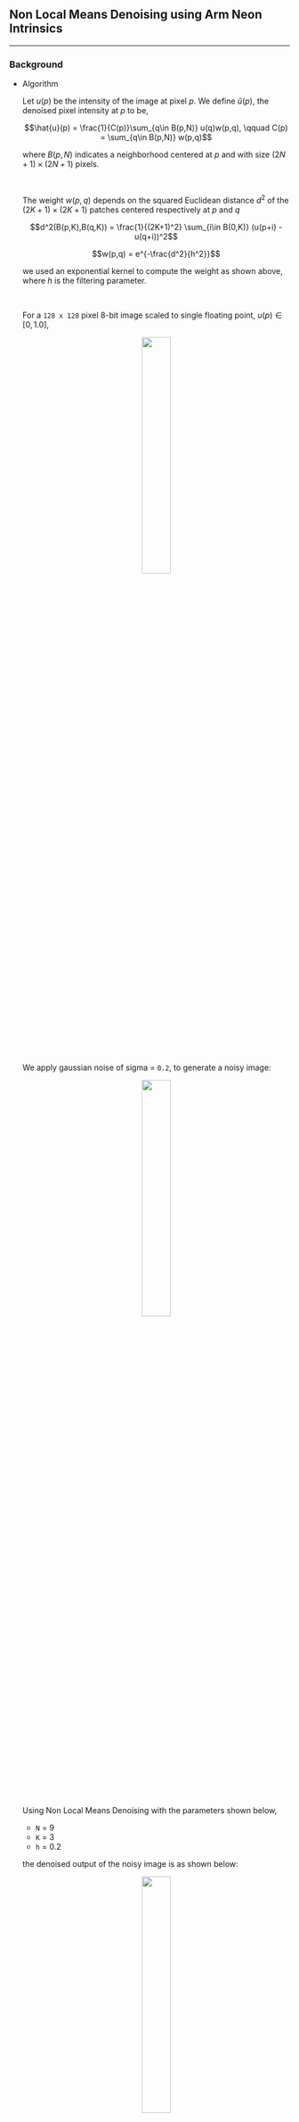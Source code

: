 ## Non Local Means Denoising using Arm Neon Intrinsics
---

### Background

- Algorithm

    Let $u(p)$ be the intensity of the image at pixel $p$. We define $\hat{u}(p)$, the denoised pixel intensity at $p$ to be,

    $$\hat{u}(p) = \frac{1}{C(p)}\sum_{q\in B(p,N)} u(q)w(p,q), \qquad C(p) = \sum_{q\in B(p,N)} w(p,q)$$

    where $B(p,N)$ indicates a neighborhood centered at $p$ and with size $(2N+1)\times(2N+1)$ pixels.

    <br>

    The weight $w(p,q)$ depends on the squared Euclidean distance $d^2$ of the $(2K+1)\times(2K+1)$ patches centered respectively at $p$ and $q$

    $$d^2(B(p,K),B(q,K)) = \frac{1}{(2K+1)^2} \sum_{i\in B(0,K)} (u(p+i) - u(q+i))^2$$

    $$w(p,q) = e^{-\frac{d^2}{h^2}}$$

    we used an exponential kernel to compute the weight as shown above, where $h$ is the filtering parameter.

    <br>

    For a `128 x 128` pixel 8-bit image scaled to single floating point, $u(p) \in [0,1.0]$, 

    <div style='text-align:center'><img width=33% src='img/lena_128x128.png'></div>

    We apply gaussian noise of sigma = `0.2`, to generate a noisy image:

    <div style='text-align:center'><img width=33% src='img/lena_128x128_sigma_0.2.png'></div>

    Using Non Local Means Denoising with the parameters shown below,

    - `N` = 9
    - `K` = 3
    - `h` = 0.2

    the denoised output of the noisy image is as shown below:

    <div style='text-align:center'><img width=33% src='img/denoised.png'></div>

---

### Dependencies

- CMake $\geq$ 3.22
- clang++ $\geq$ 14.0.6
- OpenMP $\geq$ 5.0
- ANDROID_VERSION $\geq$ 19.0
- ANDROID_ARCH_ABI == arm64-v8a

---

### How to build

Replace the `<android-ndk-clang++>` placeholder below with the path to your Android NDK `clang++` executable.

```shell
$ git clone https://github.com/raymondngiam/non-local-means-denoising-neon.git
$ cd non-local-means-denoising-neon
$ mkdir build && cd build
$ cmake .. -DCMAKE_CXX_COMPILER=<android-ndk-clang++> -DCMAKE_BUILD_TYPE=Debug
$ make
```

---

### How to run


- SIMD vectorization

    - To run the baseline implementation **without SIMD intrinsic optimization, with a single thread**, run the executable `nlm_denoise` with a single argument, `0` or any integer $\notin$ {`1`,`2`}.

        ```shell
        $ ./nlm_denoise 0                                        
        Unoptimized version
        Loading image of shape 128[Height] x 128[Width]
        Data loaded [16384 bytes]
        Image loaded
        Running nlm_unoptimized:
        Thread count [1]
        Execution time =6009.92 milliseconds
        ```

    - To run the implementation **with Neon intrinsic optimization v1, with a single thread**, run the executable `nlm_denoise` with a single argument, `1`.

        ```shell
        $ ./nlm_denoise 1                                        
        Neon optimized v1
        Loading image of shape 128[Height] x 128[Width]
        Data loaded [16384 bytes]
        Image loaded
        Running nlm_neon:
        Thread count [1]
        Execution time =8919.9 milliseconds
        ```

    - To run the implementation **with Neon intrinsic optimization v2, with a single thread**, run the executable `nlm_denoise` with a single argument, `2`.

        ```shell
        $ ./nlm_denoise 2                                        
        Neon optimized v2 - Fixed K
        Loading image of shape 128[Height] x 128[Width]
        Data loaded [16384 bytes]
        Image loaded
        Running nlm_neon_fixed_k:
        Thread count [1]
        Execution time =4743.76 milliseconds
        ```

- OpenMP parallel for loop

    - To run the baseline implementation **without SIMD intrinsic optimization, with OpenMP parallel for loop**, run the executable `nlm_denoise` with first argument = `0`, plus an arbitrary second argument.

        ```shell
        $ ./nlm_denoise 0 1                                      
        Unoptimized version
        Loading image of shape 128[Height] x 128[Width]
        Data loaded [16384 bytes]
        Image loaded
        Running nlm_unoptimized:
        Thread count [8]
        Execution time =2539.15 milliseconds
        ```

    - To run the implementation **with Neon intrinsic optimization v1, with OpenMP parallel for loop**, run the executable `nlm_denoise` with first argument = `1`, plus an arbitrary second argument.

        ```shell
        $ ./nlm_denoise 1 1                                      
        Neon optimized v1
        Loading image of shape 128[Height] x 128[Width]
        Data loaded [16384 bytes]
        Image loaded
        Running nlm_neon:
        Thread count [8]
        Execution time =1663.07 milliseconds
        ```

    - To run the implementation **with Neon intrinsic optimization v2, with OpenMP parallel for loop**, run the executable `nlm_denoise` with first argument = `2`, plus an arbitrary second argument.

        ```shell
        $ ./nlm_denoise 2 1                                      
        Neon optimized v2 - Fixed K
        Loading image of shape 128[Height] x 128[Width]
        Data loaded [16384 bytes]
        Image loaded
        Running nlm_neon_fixed_k:
        Thread count [8]
        Execution time =1177.97 milliseconds
        ```

---

### Result

<b>Single threaded:</b>

|Configuration|Time (milliseconds)|
|:-:|:-:|
|Baseline|6009.92|
|Neon intrinsic optimization v1|8919.90|
|Neon intrinsic optimization v2|4743.76|

<b>Multithreaded threaded (OpenMP parallel for):</b>

|Configuration|Time (milliseconds)|
|:-:|:-:|
|Baseline|2539.15|
|Neon intrinsic optimization v1|1663.07|
|Neon intrinsic optimization v2|1177.97|

<img src='img/runtime-profile.png'>

---

### Implementation details

- Inner block implementation

    - Baseline

        <br>

        Line 198-231 in <a href=./main.cpp>main.cpp</a>:
        
        ```c++
        void nlm_unoptimized(int N,
                            int K,
                            float h,
                            int padLen,
                            int threadCount,
                            const Image<float> &padded,
                            Image<float> &output,
                            Image<float> &C) {
            int kernelArea = (2*K+1)*(2*K+1);
            float hSquared = h*h;
            std::cout<<"Thread count ["<<threadCount<<"]\n";
        #pragma omp parallel for num_threads(threadCount)
            for (int y = 0; y < output.height; y++) {
                for (int x = 0; x < output.width; x++) {
                    for (int ny = -N; ny < N+1; ny++) {
                        for (int nx = -N; nx < N+1; nx++) {
                            float ssd = 0.f;
                            for (int ky = -K; ky < K + 1; ky++) {
                                for (int kx = -K; kx < K + 1; kx++) {
                                    float diff;
                                    diff = padded.data[(padLen + y + ny + ky) + (padLen + x + nx + kx) * padded.height] -
                                            padded.data[(padLen + y + ky) + (padLen + x + kx) * padded.height];
                                    ssd += (diff * diff);
                                }
                            }
                            float dSquared = ssd/kernelArea;
                            float ex = std::exp(-dSquared/hSquared);
                            C.data[y + x*C.height] += ex;
                            output.data[y + x*output.height] += ex*padded.data[(padLen+y+ny) + (padLen+x+nx)*padded.height];
                        }
                    }
                }
            }
        }
        ```

    <br>

    - Neon intrinsic optimized version

        Based on the baseline implementation, we vectorize the innermost loops corresponding to the kernel convolution operations on a specific neighborhood pixel `(y+ny,x+nx)`, to compute the sum squared distance, `ssd`.

        $$ssd = \sum_{i\in B(0,K)} (u(p+i) - u(q+i))^2$$ 

        Here we iterate only along the x-axis of the kernel. At each iteration, processing `(2*K)+1` contiguous elements along the y-axis (since our image data structure is in `row-major order`).

        <br>
        
        Line 233-285 in <a href=./main.cpp>main.cpp</a>:

        ```c++
        template <bool fixedK>
        void nlm_neon(int N,
                    int K,
                    float h,
                    int padLen,
                    int threadCount,
                    const Image<float> &padded,
                    Image<float> &output,
                    Image<float> &C){
            int kernelWidth = 2*K+1;
            int kernelArea = kernelWidth*kernelWidth;
            float hSquared = h*h;
            std::cout<<"Thread count ["<<threadCount<<"]\n";
        #pragma omp parallel for num_threads(threadCount)
            for (int y = 0; y < output.height; y++) {
                for (int x = 0; x < output.width; x++) {
                    for (int ny = -N; ny < N+1; ny++) {
                        for (int nx = -N; nx < N+1; nx++) {
                            float ssd = 0.f;
                            float32x4_t vec128 = vdupq_n_f32(0.0); // clear accumulators
                            // for kernel convolution, we iterate along the x-axis only,
                            // at each iteration, process (2*K)+1 contiguous elements along y-axis
                            for (int kx = -K; kx < K + 1; kx++) {
                                int refIndex = (padLen + y + ny) + (padLen + x + nx + kx) * padded.height;
                                int kernelIndex = (padLen + y) + (padLen + x + kx) * padded.height;
                                if (fixedK){
                                    ssd_reduce_K3(vec128, padded.data.data()+kernelIndex, padded.data.data()+refIndex);
                                }
                                else{
                                    ssd += ssd_reduce(padded.data.data()+kernelIndex, padded.data.data()+refIndex, kernelWidth);
                                }

                            }
                            // perform the summation of the accumulator only once
                            if (fixedK){
                                float32x2_t vec64a, vec64b;
                                vec64a = vget_low_f32(vec128); // split 128-bit vector

                                vec64b = vget_high_f32(vec128); // into two 64-bit vectors

                                vec64a = vadd_f32 (vec64a, vec64b); // add 64-bit vectors together

                                ssd = vget_lane_f32(vec64a, 0) + vget_lane_f32(vec64a, 1);
                            }
                            float dSquared = ssd/kernelArea;
                            float ex = std::exp(-dSquared/hSquared);
                            C.data[y + x*C.height] += ex;
                            output.data[y + x*output.height] += ex*padded.data[(padLen+y+ny) + (padLen+x+nx)*padded.height];
                        }
                    }
                }
            }
        }
        ```

        When `fixedK` = `false`, `Neon intrinsic optimization v1` will be executed.
        
        When `fixedK` = `true`, `Neon intrinsic optimization v2` will be executed.

        <br>

- The different variations of the inner block implementation shown above, produce arrays `output` and `C`.

    Given the denoise image is expressed as:

    $$\hat{u}(p) = \frac{1}{C(p)}\sum_{q\in B(p,N)} u(q)w(p,q)$$

    Here, the `output` array corresponds to the weighted sum term:

    $$\sum_{q\in B(p,N)} u(q)w(p,q)$$

    Thus in order the generate the final denoised image, `result`, we execute the following transformation:

    <br>
        
    Line 178-186 in <a href=./main.cpp>main.cpp</a>:

    ```c++
    Image<uint8_t> result(im.height,im.width);
    std::transform (
            output.data.begin(),
            output.data.end(),
            B.data.begin(),
            result.data.begin(),
            [](auto i, auto j){
                return std::floor(i/j*255.0);
            });

    ```

- Details on Neon intrinsics optimization

    - `Neon intrinsic optimization v1`

        Using the Neon intrinsics, we can perform arithmetic operations with four `float` (32-bit) elements in a single instruction.

        In essence, the utility function `ssd_reduce` shown below, performs the `ssd` reduction along a single dimension, with contiguous memory allocation (i.e. in this particular use case: along the y-axis of the convolution kernel). 
        
        <br>
            
        Line 287-344 in <a href=./main.cpp>main.cpp</a>:
        
        ```cpp
        const int SIMD_MULTPLE = 4;

        // neon simd utility function
        float ssd_reduce(const float* ptrA, const float* ptrB, uint32_t count) {
            int remainder = count % SIMD_MULTPLE;
            int fullLoopCount = count/SIMD_MULTPLE; //floor
            int fullLoopEnd = (fullLoopCount-1)*SIMD_MULTPLE ;

            float32x2_t vec64a, vec64b;
            float32x4_t vec128 = vdupq_n_f32(0.0); // clear accumulators
            float32x4_t vecA, vecB;

            // full stride, contiguous memory access loop
            for (int i = 0; i <= fullLoopEnd; i+=SIMD_MULTPLE) {
                vecA = vld1q_f32(ptrA+i); // load four 32-bit values
                vecB = vld1q_f32(ptrB+i); // load four 32-bit values
                float32x4_t diff = vsubq_f32(vecA,vecB);
                float32x4_t squared = vmulq_f32(diff,diff);
                vec128=vaddq_f32(vec128, squared); // accumulate the squared_diff
            }
            // remainder loop
            if(remainder != 0){
                int remainderFirstElement = (fullLoopCount)*SIMD_MULTPLE;
                vecA = vld1q_f32(ptrA+remainderFirstElement); // load four 32-bit values
                vecB = vld1q_f32(ptrB+remainderFirstElement); // load four 32-bit values

                // set remainder to 0
                switch (SIMD_MULTPLE - remainder) {
                    case 3:
                        vsetq_lane_f32(0,vecA,1);
                        vsetq_lane_f32(0,vecB,1);
                    case 2:
                        vsetq_lane_f32(0,vecA,2);
                        vsetq_lane_f32(0,vecB,2);
                    case 1:
                    default:
                        vsetq_lane_f32(0,vecA,3);
                        vsetq_lane_f32(0,vecB,3);
                        break;
                }

                float32x4_t diff = vsubq_f32(vecA,vecB);
                float32x4_t squared = vmulq_f32(diff,diff);
                vec128=vaddq_f32(vec128, squared); // accumulate the squared_diff

            }
            vec64a = vget_low_f32(vec128); // split 128-bit vector

            vec64b = vget_high_f32(vec128); // into two 64-bit vectors

            vec64a = vadd_f32 (vec64a, vec64b); // add 64-bit vectors together

            float result = vget_lane_f32(vec64a, 0); // extract lanes and

            result += vget_lane_f32(vec64a, 1); // add together scalars

            return result;
        }
        ```

    - `Neon intrinsic optimization v2`

        Building on the foundation of `Neon intrinsic optimization v1`:
        
        1. we replace the two instructions, namely `vmulq_f32`(multiplication) and `vaddq_f32`(addition) with a single instruction, `vmlaq_f32`(multiply-accumulate).

            <b>Before:</b>

            ```c++
            float32x4_t diff = vsubq_f32(vecA,vecB);
            float32x4_t squared = vmulq_f32(diff,diff);
            vec128=vaddq_f32(vec128, squared); // accumulate the squared_diff
            ```

            <b>After:</b>

            ```c++
            float32x4_t diff = vsubq_f32(vecA,vecB);        
            vec128 = vmlaq_f32(vec128, diff, diff); // multiply-accumulate the diff
            ```
        1. by fixing `K` to be constant, we remove the condition checking for remainder loop.

        1. by making the `vec128` accumulator a common global variable shared among all the column-wise 1-d convolutions, and perform the summation of the accumulator only once (for every instance of 2d kernel convolution).

        <br>

        The implementation of the utility function, `ssd_reduce_K3` is as shown below:

        <br>
            
        Line 346-374 in <a href=./main.cpp>main.cpp</a>:

        ```c++
        const int K3_COUNT = 7; // K=3; count=2*K+1
        const int K3_FULL_LOOP_COUNT = K3_COUNT/SIMD_MULTPLE; //floor
        const int K3_FULL_LOOP_END = (K3_FULL_LOOP_COUNT-1)*SIMD_MULTPLE;
        const int K3_REMAINDER_LOOP_START = (K3_FULL_LOOP_COUNT)*SIMD_MULTPLE;

        void ssd_reduce_K3(float32x4_t& vec128, const float* ptrA, const float* ptrB) {
            float32x4_t vecA, vecB;

            // full stride, contiguous memory access loop
            for (int i = 0; i <= K3_FULL_LOOP_END; i+=SIMD_MULTPLE) {
                vecA = vld1q_f32(ptrA+i); // load four 32-bit values
                vecB = vld1q_f32(ptrB+i); // load four 32-bit values
                float32x4_t diff = vsubq_f32(vecA,vecB);
                vec128 = vmlaq_f32(vec128, diff, diff); // multiply-accumulate the diff
            }

            // Load remainder loop
            vecA = vld1q_f32(ptrA+K3_REMAINDER_LOOP_START); // load four 32-bit values
            vecB = vld1q_f32(ptrB+K3_REMAINDER_LOOP_START); // load four 32-bit values

            // remainder = K3_COUNT % SIMD_MULTPLE = 7 % 4 = 3
            // SIMD_MULTPLE - remainder = 4 - 3 = 1
            // we need to set the last lane to 0
            vsetq_lane_f32(0,vecA,3);
            vsetq_lane_f32(0,vecB,3);

            float32x4_t diff = vsubq_f32(vecA,vecB);
            vec128 = vmlaq_f32(vec128, diff, diff); // multiply-accumulate the diff
        }
        ```

#### References

1. Antoni Buades, Bartomeu Coll, and Jean-Michel Morel, Non-Local Means Denoising, Image Processing On Line, 1 (2011), pp. 208–212. https://doi.org/10.5201/ipol.2011.bcm_nlm